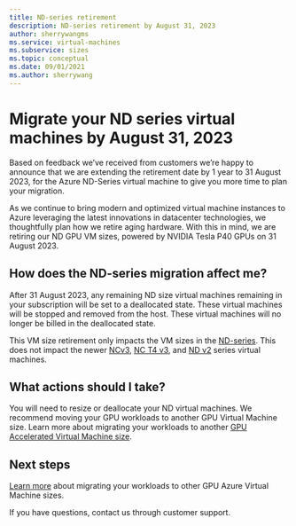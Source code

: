 ```yaml
---
title: ND-series retirement
description: ND-series retirement by August 31, 2023
author: sherrywangms
ms.service: virtual-machines
ms.subservice: sizes
ms.topic: conceptual
ms.date: 09/01/2021
ms.author: sherrywang
---
```

# Migrate your ND series virtual machines by August 31, 2023
Based on feedback we’ve received from customers we’re happy to announce that we are extending the retirement date by 1 year to 31 August 2023, for the Azure ND-Series virtual machine to give you more time to plan  your migration. 

As we continue to bring modern and optimized virtual machine instances to Azure leveraging the latest innovations in datacenter technologies, we thoughtfully plan how we retire aging hardware. 
With this in mind, we are retiring our ND GPU VM sizes,  powered by NVIDIA Tesla P40 GPUs on 31 August 2023. 

## How does the ND-series migration affect me?  

After 31 August 2023, any remaining ND size virtual machines remaining in your subscription will be set to a deallocated state. These virtual machines will be stopped and removed from the host. These virtual machines will no longer be billed in the deallocated state. 

This VM size retirement only impacts the VM sizes in the [ND-series](nd-series.md). This does not impact the newer [NCv3](ncv3-series.md), [NC T4 v3](nct4-v3-series.md), and [ND v2](ndv2-series.md) series virtual machines. 

## What actions should I take?  
You will need to resize or deallocate your ND virtual machines. We recommend moving your GPU workloads to another GPU Virtual Machine size. Learn more about migrating your workloads to another [GPU Accelerated Virtual Machine size](sizes-gpu.md).

## Next steps
[Learn more](n-series-migration.md) about migrating your workloads to other GPU Azure Virtual Machine sizes. 

If you have questions, contact us through customer support.
